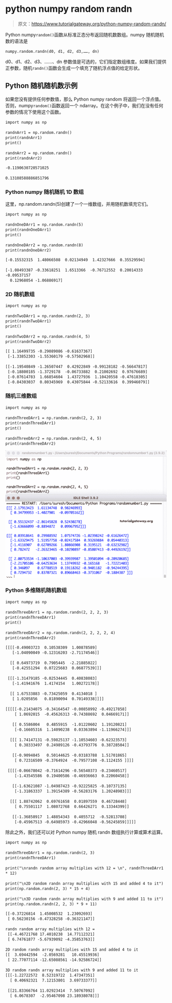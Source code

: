 # python numpy random randn

> 原文：<https://www.tutorialgateway.org/python-numpy-random-randn/>

Python numpy`random()`函数从标准正态分布返回随机数数组。numpy 随机随机数的语法是

```
numpy.random.randn(d0, d1, d2, d3,……, dn)
```

d0、d1、d2、d3、……、dn 参数值是可选的，它们指定数组维度。如果我们提供正参数，随机`randn()`函数会生成一个填充了随机浮点值的给定形状。

## Python 随机随机数示例

如果您没有提供任何参数值，那么 Python numpy random 将返回一个浮点值。否则，numpy`random()`函数返回一个 ndarray。在这个例子中，我们在没有任何参数的情况下使用这个函数。

```
import numpy as np

randnArr1 = np.random.randn()
print(randnArr1)
print()

randnArr2 = np.random.randn()
print(randnArr2)
```

```
-0.1190630720571025

0.13108588886851796
```

### Python numpy 随机随机 1D 数组

这里，np.random.randn(5)创建了一个一维数组，并用随机数填充它们。

```
import numpy as np

randnOneDArr1 = np.random.randn(5)
print(randnOneDArr1)
print()

randnOneDArr2 = np.random.randn(8)
print(randnOneDArr2)
```

```
[-0.15532315  1.48066508  0.02134949  1.42327666  0.35529594]

[-1.08493387 -0.33618251  1.6513366  -0.76712552  0.20014333 -0.09537157
  0.12968054 -1.06886917]
```

### 2D 随机数组

```
import numpy as np

randnTwoDArr1 = np.random.randn(2, 3)
print(randnTwoDArr1)
print()

randnTwoDArr2 = np.random.randn(4, 5)
print(randnTwoDArr2)
```

```
[[ 1.16499735 -0.29089086 -0.61637367]
 [-1.33852303 -1.55360179 -0.57502968]]

[[-1.19540849 -1.26507447  0.42922849 -0.99128182 -0.56647817]
 [-0.18800185 -1.3729178  -0.06733882  0.21002692  0.97676689]
 [-0.07614783  1.66854604  1.43727936  1.10420558 -0.47618305]
 [-0.84303037  0.80345969  0.43075844 -0.52133616  0.39946079]]
```

### 随机三维数组

```
import numpy as np

randnThreeDArr1 = np.random.randn(2, 2, 3)
print(randnThreeDArr1)
print()

randnThreeDArr2 = np.random.randn(2, 4, 5)
print(randnThreeDArr2)
```

![Python numpy random randn 1](img/59a83fbb99ab972c687c0366db92a1b7.png)

### Python 多维随机随机数组

```
import numpy as np

randnThreeDArr1 = np.random.randn(2, 2, 2, 3)
print(randnThreeDArr1)
print()

randnThreeDArr2 = np.random.randn(2, 2, 2, 2, 4)
print(randnThreeDArr2)
```

```
[[[[-0.49003723  0.10538309  1.00878589]
   [-1.04090049 -0.12316203 -2.71174546]]

  [[ 0.64973719  0.7905445  -2.21885022]
   [-0.42551294  0.07225683  0.06877539]]]

 [[[-1.31479185 -0.02534445  0.40838083]
   [-1.41941676  1.4174154   1.00272178]]

  [[ 1.67533883 -0.73425059  0.4134018 ]
   [ 1.0205856   0.81890094  0.70149338]]]]

[[[[[-0.21434075 -0.34164547 -0.00858992 -0.49217858]
    [ 1.0692015  -0.45626313 -0.74388692  0.04669171]]

   [[ 0.5586004   0.4855915  -1.01220602  1.19120821]
    [-0.16605316  1.14090238  0.03363894 -1.11966274]]]

  [[[ 1.74147131 -0.59825137 -1.10534603 -0.62323573]
    [ 0.38333497  0.24989126 -0.43793776  0.38728504]]

   [[-0.9094845   0.50144625 -0.03183788  1.51701865]
    [ 0.72316509 -0.3764924  -0.79577108 -0.1124155 ]]]]

 [[[[-0.06678042 -0.71614296 -0.56540373 -0.23460517]
    [-1.43545586  0.19400586 -0.46936663  0.22060458]]

   [[-1.63621087 -1.04987423 -0.92225825 -0.10737135]
    [-1.31863337  1.39154389 -0.56283176  1.20248983]]]

  [[[ 1.88742062  0.69761658  0.01897559  0.46728448]
    [ 0.75501117  1.08072768  0.66426271  0.13344399]]

   [[-1.36858917  1.48854343  0.4055712  -0.52813708]
    [-0.45967513 -0.64985973 -0.42966048 -0.56245859]]]]]
```

除此之外，我们还可以对 Python numpy 随机 randn 数组执行计算或算术运算。

```
import numpy as np

randnThreeDArr1 = np.random.randn(2, 3)
print(randnThreeDArr1)

print("\nrandn random array multiplies with 12 = \n", randnThreeDArr1 * 12)

print("\n2D random randn array multiplies with 15 and added 4 to it")
print(np.random.randn(2, 3) * 15 + 4)

print("\n3D random randn array multiplies with 9 and added 11 to it")
print(np.random.randn(2, 2, 3) * 9 + 11)
```

```
[[-0.37226814  1.45008532  1.23092693]
 [ 0.56230156 -0.47328258 -0.36321147]]

randn random array multiplies with 12 = 
 [[-4.46721768 17.4010238  14.77112321]
 [ 6.74761877 -5.67939092 -4.35853763]]

2D random randn array multiplies with 15 and added 4 to it
[[  3.69442594  -2.0569281   10.45519936]
 [ 22.77077114 -12.65088561 -14.92586724]]

3D random randn array multiplies with 9 and added 11 to it
[[[-1.22722572  8.52319722  1.47347351]
  [ 0.40692321  7.12153801  3.69733377]]

 [[21.83366764 11.02923414  7.50767092]
  [ 6.0678307  -2.95467098 23.18938078]]]
```